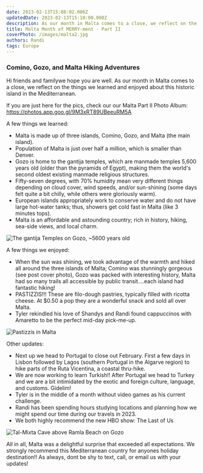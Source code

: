 ```yaml
---
date: 2023-02-13T15:08:02.006Z 
updatedDate: 2023-02-13T15:10:00.000Z
description: As our month in Malta comes to a close, we reflect on the things we learned and enjoyed about this historic island in the Mediterranean.  
title: Malta Month of MERRY-ment - Part II
coverPhoto: /images/malta2.jpg
authors: Randi
tags: Europe
---
```

### Comino, Gozo, and Malta Hiking Adventures

Hi friends and familywe hope you are well. As our month in Malta comes to a close, we reflect on the things we learned and enjoyed about this historic island in the Mediterranean.

If you are just here for the pics, check our our Malta Part II Photo Album: https://photos.app.goo.gl/9M3xRT89UBeeuRM5A

A few things we learned:

* Malta is made up of three islands, Comino, Gozo, and Malta (the main island).
* Population of Malta is just over half a million, which is smaller than Denver.
* Gozo is home to the gantija temples, which are manmade temples 5,600 years old (older than the pyramids of Egypt), making them the world's second oldest existing manmade religious structures.
* Fifty-seven degrees, with 70% humidity mean very different things depending on cloud cover, wind speeds, and/or sun-shining (some days felt quite a bit chilly, while others were gloriously warm).
* European islands appropriately work to conserve water and do not have large hot-water tanks; thus, showers get cold fast in Malta (like 3 minutes tops).
* Malta is an affordable and astounding country; rich in history, hiking, sea-side views, and local charm.

![The gantija Temples on Gozo, ~5600 years old](/images/malta3.jpg "The gantija Temples on Gozo, ~5600 years old")

A few things we enjoyed:

* When the sun was shining, we took advantage of the warmth and hiked all around the three islands of Malta; Comino was stunningly gorgeous (see post cover photo), Gozo was packed with interesting history, Malta had so many trails all accessible by public transit....each island had fantastic hiking!
* PASTIZZIS!!! These are filo-dough pastries, typically filled with ricotta cheese. At $0.50 a pop they are a wonderful snack and sold all over Malta.
* Tyler rekindled his love of Shandys and Randi found cappuccinos with Amaretto to be the perfect mid-day pick-me-up.

![Pastizzis in Malta](/images/malta4.jpg "Pastizzis in Malta")

Other updates:

* Next up we head to Portugal to close out February. First a few days in Lisbon followed by Lagos (southern Portugal in the Algarve region) to hike parts of the Ruta Vicentina, a coastal thru-hike.
* We are now working to learn Turkish!! After Portugal we head to Turkey and we are a bit intimidated by the exotic and foreign culture, language, and customs. Gidelim!
* Tyler is in the middle of a month without video games as his current challenge.
* Randi has been spending hours studying locations and planning how we might spend our time during our travels in 2023.
* We both highly recommend the new HBO show: The Last of Us

![Tal-Mixta Cave above Ramla Beach on Gozo](/images/malta5.jpg "Tal-Mixta Cave above Ramla Beach on Gozo")

All in all, Malta was a delightful surprise that exceeded all expectations. We strongly recommend this Mediterranean country for anyones holiday destination!! As always, dont be shy to text, call, or email us with your updates!